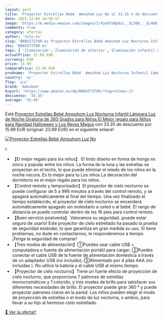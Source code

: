 ```yaml
---
layout: post
title: 'Proyector Estrellas Bebé  Amouhom Luz No al 33.35 % de descuento'
date: 2021-12-04 14:56:57
image: 'https://m.media-amazon.com/images/I/41e9lUAp8cL._SL500_._SL400_.jpg'
comments: true
category: ofertas
author: 'tole.es'
slug: 'B08XZ72T6R-es Proyector Estrellas Bebé Amouhom Luz Nocturna Infantil...'
sku: 'B08XZ72T6R-es'
tags: [ 'Iluminación','Iluminación de interior','Iluminación infantil nocturna','Lámparas e iluminación infantil','amouhom','magos','navidad','reyes', ]
actualPrice: 15.99 EUR
currency: EUR
price: 15.99
comparePrice: 23.99 EUR
prodname: 'Proyector Estrellas Bebé  Amouhom Luz Nocturna Infantil Lámpara Luz de Noche Giratoria de 360 Grados para Niños El Mejor regalo para Niños para Navidad  Halloween y Los Reyes Magos'
country: 'es'
flag: '🇪🇸'
brand: 'Amouhom'
buyurl: 'https://www.amazon.es/dp/B08XZ72T6R/?tag=tolees-21'
descuento: '33.35'
average: '15.49'
---
```


Está [Proyector Estrellas Bebé  Amouhom Luz Nocturna Infantil Lámpara Luz de Noche Giratoria de 360 Grados para Niños El Mejor regalo para Niños para Navidad  Halloween y Los Reyes Magos](https://www.amazon.es/dp/B08XZ72T6R/?tag=tolees-21) con 33.35 de descuento por 15.99 EUR (original: 23.99 EUR) en el siguiente enlace!

[![Proyector Estrellas Bebé  Amouhom Luz No](https://m.media-amazon.com/images/I/41e9lUAp8cL._SL500_._SL400_.jpg)](https://www.amazon.es/dp/B08XZ72T6R/?tag=tolees-21)

ℹ️:

- 【El mejor regalo para los niños】 El lindo diseño en forma de hongo es único y popular entre los niños. La forma de la luna y las estrellas se proyectan en el techo, lo que puede eliminar el miedo de los niños en la noche oscura. Es lo mejor para tu Los niños La decoración del dormitorio es el mejor regalo para los niños.
- 【Control remoto y temporizador】El proyector de cielo nocturno se puede configurar de 5 a 999 minutos a través del control remoto, y se apagará automáticamente al final del tiempo. Una vez finalizado el tiempo establecido, el proyector de cielo nocturno se encenderá automáticamente apagado sin molestarlo a usted o al bebé. El rango de distancia se puede controlar dentro de los 16 pies para control remoto.
- 【Buen servicio postventa】 Valoramos su seguridad. ¡puede estar seguro de usarlo! Este proyector de cielo estrellado ha pasado la prueba de seguridad estándar, lo que garantiza en gran medida su uso. Si tiene problemas, no dude en contactarnos, le responderemos a tiempo. ¡Tenga la seguridad de comprar!
- 【Tres modos de alimentación】①Puedes usar cable USB + computadora o fuente de alimentación portátil para cargar; ②Puedes conectar el cable USB de la fuente de alimentación doméstica a través de un adaptador USB (no incluido); ③Alimentado por 4 pilas AAA (no incluidas ). No utilice la batería y el cable USB al mismo tiempo.
- 【Proyector de cielo nocturno】Tiene un fuerte efecto de proyección de cielo nocturno, que proporciona 7 patrones de estrellas monocromáticos y 1 colorido, y tres niveles de brillo para satisfacer sus diferentes necesidades de brillo. El proyector puede girar 360 ° y puede proyectar patrones claros en la pared. Los niños pueden elegir el modo de proyección de estrellas o el modo de luz nocturna, o ambos, para llevar a su hijo al hermoso cielo estrellado.

[🛒 Ver la oferta!!](https://www.amazon.es/dp/B08XZ72T6R/?tag=tolees-21)
